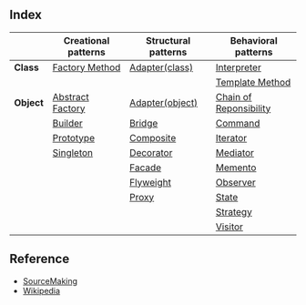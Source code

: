 ## Index

|            | Creational patterns                     | Structural patterns           | Behavioral patterns                                  |
|------------|-----------------------------------------|-------------------------------|------------------------------------------------------|
| **Class**  | [Factory Method](factory_method.md)     | [Adapter(class)](adapter.md)  | [Interpreter](interpreter.md)                        |
|            |                                         |                               | [Template Method](template_method.md)                |
| **Object** | [Abstract Factory](abstract_factory.md) | [Adapter(object)](adapter.md) | [Chain of Reponsibility](chain_of_responsibility.md) |
|            | [Builder](builder.md)                   | [Bridge](bridge.md)           | [Command](command.md)                                |
|            | [Prototype](prototype.md)               | [Composite](composite.md)     | [Iterator](iterator.md)                              |
|            | [Singleton](singleton.md)               | [Decorator](decoartor.md)     | [Mediator](mediator.md)                              |
|            |                                         | [Facade](facade.md)           | [Memento](memento.md)                                |
|            |                                         | [Flyweight](flyweight.md)     | [Observer](observer.md)                              |
|            |                                         | [Proxy](proxy.md)             | [State](state.md)                                    |
|            |                                         |                               | [Strategy](strategy.md)                              |
|            |                                         |                               | [Visitor](visitor.md)                                |

## Reference
- [SourceMaking](https://sourcemaking.com/design_patterns)
- [Wikipedia](https://en.wikipedia.org/wiki/Software_design_pattern)
